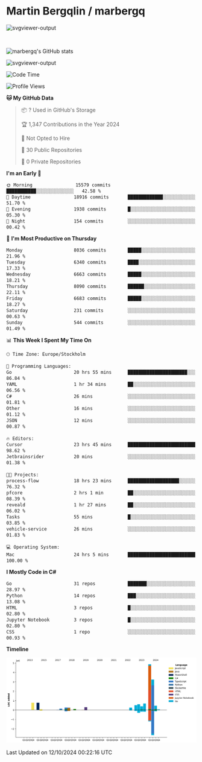 # Martin Bergqlin / marbergq

![svgviewer-output](https://user-images.githubusercontent.com/2405410/206014777-22d41ecb-c24f-421d-b7d9-bba2cb5bb0de.svg)

<br>

<!--- [![Martin's Week](https://github-readme-stats.vercel.app/api/wakatime?username=marbergq&theme=dark)](https://github.com/anuraghazra/github-readme-stats) -->

![marbergq's GitHub stats](https://github-readme-stats.vercel.app/api?username=marbergq&count_private=true&show_icons=true)

![svgviewer-output](https://wakatime.com/badge/user/3f0a2069-6683-4e19-9a4a-7d21ea815067.svg)

<!--START_SECTION:waka-->
![Code Time](http://img.shields.io/badge/Code%20Time-4%2C460%20hrs%2031%20mins-blue)

![Profile Views](http://img.shields.io/badge/Profile%20Views-0-blue)

**🐱 My GitHub Data** 

> 📦 ? Used in GitHub's Storage 
 > 
> 🏆 1,347 Contributions in the Year 2024
 > 
> 🚫 Not Opted to Hire
 > 
> 📜 30 Public Repositories 
 > 
> 🔑 0 Private Repositories 
 > 
**I'm an Early 🐤** 

```text
🌞 Morning                15579 commits       ███████████░░░░░░░░░░░░░░   42.58 % 
🌆 Daytime                18916 commits       █████████████░░░░░░░░░░░░   51.70 % 
🌃 Evening                1938 commits        █░░░░░░░░░░░░░░░░░░░░░░░░   05.30 % 
🌙 Night                  154 commits         ░░░░░░░░░░░░░░░░░░░░░░░░░   00.42 % 
```
📅 **I'm Most Productive on Thursday** 

```text
Monday                   8036 commits        █████░░░░░░░░░░░░░░░░░░░░   21.96 % 
Tuesday                  6340 commits        ████░░░░░░░░░░░░░░░░░░░░░   17.33 % 
Wednesday                6663 commits        █████░░░░░░░░░░░░░░░░░░░░   18.21 % 
Thursday                 8090 commits        ██████░░░░░░░░░░░░░░░░░░░   22.11 % 
Friday                   6683 commits        █████░░░░░░░░░░░░░░░░░░░░   18.27 % 
Saturday                 231 commits         ░░░░░░░░░░░░░░░░░░░░░░░░░   00.63 % 
Sunday                   544 commits         ░░░░░░░░░░░░░░░░░░░░░░░░░   01.49 % 
```


📊 **This Week I Spent My Time On** 

```text
🕑︎ Time Zone: Europe/Stockholm

💬 Programming Languages: 
Go                       20 hrs 55 mins      ██████████████████████░░░   86.84 % 
YAML                     1 hr 34 mins        ██░░░░░░░░░░░░░░░░░░░░░░░   06.56 % 
C#                       26 mins             ░░░░░░░░░░░░░░░░░░░░░░░░░   01.81 % 
Other                    16 mins             ░░░░░░░░░░░░░░░░░░░░░░░░░   01.12 % 
JSON                     12 mins             ░░░░░░░░░░░░░░░░░░░░░░░░░   00.87 % 

🔥 Editors: 
Cursor                   23 hrs 45 mins      █████████████████████████   98.62 % 
Jetbrainsrider           20 mins             ░░░░░░░░░░░░░░░░░░░░░░░░░   01.38 % 

🐱‍💻 Projects: 
process-flow             18 hrs 23 mins      ███████████████████░░░░░░   76.32 % 
pfcore                   2 hrs 1 min         ██░░░░░░░░░░░░░░░░░░░░░░░   08.39 % 
reveald                  1 hr 27 mins        ██░░░░░░░░░░░░░░░░░░░░░░░   06.02 % 
Tasks                    55 mins             █░░░░░░░░░░░░░░░░░░░░░░░░   03.85 % 
vehicle-service          26 mins             ░░░░░░░░░░░░░░░░░░░░░░░░░   01.83 % 

💻 Operating System: 
Mac                      24 hrs 5 mins       █████████████████████████   100.00 % 
```

**I Mostly Code in C#** 

```text
Go                       31 repos            ███████░░░░░░░░░░░░░░░░░░   28.97 % 
Python                   14 repos            ███░░░░░░░░░░░░░░░░░░░░░░   13.08 % 
HTML                     3 repos             █░░░░░░░░░░░░░░░░░░░░░░░░   02.80 % 
Jupyter Notebook         3 repos             █░░░░░░░░░░░░░░░░░░░░░░░░   02.80 % 
CSS                      1 repo              ░░░░░░░░░░░░░░░░░░░░░░░░░   00.93 % 
```



**Timeline**

![Lines of Code chart](https://raw.githubusercontent.com/marbergq/marbergq/main/assets/bar_graph.png)


 Last Updated on 12/10/2024 00:22:16 UTC
<!--END_SECTION:waka-->
